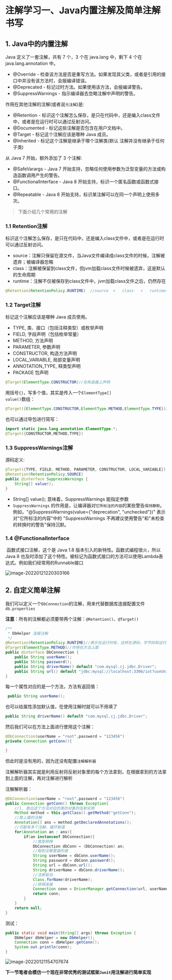 # 注解学习一、Java内置注解及简单注解书写

## 1. Java中的内置注解

Java 定义了一套注解，共有 7 个，3 个在 java.lang 中，剩下 4 个在 java.lang.annotation 中。

- @Override - 检查该方法是否是重写方法。如果发现其父类，或者是引用的接口中并没有该方法时，会报编译错误。
- @Deprecated - 标记过时方法。如果使用该方法，会报编译警告。
- @SuppressWarnings - 指示编译器去忽略注解中声明的警告。

作用在其他注解的注解(或者说<code>元注解</code>)是:

- @Retention - 标识这个注解怎么保存，是只在代码中，还是编入class文件中，或者是在运行时可以通过反射访问。
- @Documented - 标记这些注解是否包含在用户文档中。
- @Target - 标记这个注解应该是哪种 Java 成员。
- @Inherited - 标记这个注解是继承于哪个注解类(默认 注解并没有继承于任何子类)

从 Java 7 开始，额外添加了 3 个注解:

- @SafeVarargs - Java 7 开始支持，忽略任何使用参数为泛型变量的方法或构造函数调用产生的警告。
- @FunctionalInterface - Java 8 开始支持，标识一个匿名函数或函数式接口。
- @Repeatable - Java 8 开始支持，标识某注解可以在同一个声明上使用多次。

>下面介绍几个常用的注解

### 1.1 Retention注解

 标识这个注解怎么保存，是只在代码中，还是编入class文件中，或者是在运行时可以通过反射访问。

- source：注解只保留在源文件，当Java文件编译成class文件的时候，注解被遗弃；被编译器忽略
- class：注解被保留到class文件，但jvm加载class文件时候被遗弃，这是默认的生命周期
- runtime：注解不仅被保存到class文件中，jvm加载class文件之后，仍然存在

```java
@Retention(RetentionPolicy.RUNTIME)  //source  <   class   <   runtime(runtime级别最高)
```

### 1.2 Target注解

标记这个注解应该是哪种 Java 成员使用。

-  TYPE,    类、接口（包括注释类型）或枚举声明
-  FIELD,   字段声明（包括枚举常量）
-  METHOD,    方法声明
-  PARAMETER,   参数声明 
-  CONSTRUCTOR,   构造方法声明
-  LOCAL_VARIABLE, 局部变量声明
-  ANNOTATION_TYPE,  释类型声明 
-  PACKAGE  包声明

```java
@Target(ElementType.CONSTRUCTOR)//在构造器上声明
```

用括号<code>{}</code>，写多个值，其实是传入一个<code>ElementType[] value()</code>数组：

```java
@Target({ElementType.CONSTRUCTOR,ElementType.METHOD,ElementType.TYPE})//表示可以在构造器，方法和类上使用
```

也可以通过导包进行简写：

```java
import static java.lang.annotation.ElementType.*;
@Target({CONSTRUCTOR,METHOD,TYPE})
```

### 1.3 SuppressWarnings注解

源码定义:

```java
@Target({TYPE, FIELD, METHOD, PARAMETER, CONSTRUCTOR, LOCAL_VARIABLE})
@Retention(RetentionPolicy.SOURCE)
public @interface SuppressWarnings {
    String[] value();
}
```

- String[] value(); 意味着，SuppressWarnings 能指定参数
- <code>SuppressWarnings</code> 的作用是，让编译器对<code>它所标注的内容</code>的某些警告<code>保持静默</code>。例如，"@SuppressWarnings(value={"deprecation", "unchecked"})" 表示对"它所标注的内容"中的 "SuppressWarnings 不再建议使用警告"和"未检查的转换时的警告"保持沉默。

### 1.4 @FunctionalInterface

​		函数式接口注解，这个是 Java 1.8 版本引入的新特性。函数式编程很火，所以 Java 8 也及时添加了这个特性。被标记为函数式接口的方法可以使用Lambda表达式。例如我们经常用的Runnable接口

![image-20220121220303166](https://cdn.fengxianhub.top/resources-master/202201212203304.png)



## 2. 自定义简单注解

我们可以定义一个<code>DbConnection</code>的注解，用来代替数据库连接配置文件<code>db.properties</code>

**注意**：所有的注解都必须要带两个注解：<code>@Retention()</code>、<code>@Target()</code>

```java
/**
 * DbHelper 连接注解
 */
@Retention(RetentionPolicy.RUNTIME)//表示在运行时有，这样在源码，字节码和运行期都有
@Target(ElementType.METHOD)//作用在方法上面
public @interface DbConnection {
    public String userName();
    public String password();
    public String driverName() default "com.mysql.cj.jdbc.Driver";
    public String url() default "jdbc:mysql://localhost:3306/iot?useUnicode=true&characterEncoding=utf-8&useSSL=false&serverTimezone=Asia/Shanghai";
}
```

每一个属性对应的是一个方法，方法有返回值：

```java
 public String userName();
```

也可以给属性添加默认值，在使用注解时就可以不用填了

```java
public String driverName() default "com.mysql.cj.jdbc.Driver";
```

然后我们可以在方法上面进行使用这个注解：

```java
@DbConnection(userName = "root",password = "123456")
private Connection getConn(){

}
```

但此时是没有用的，因为还没有配置<code>注解解析器</code>

注解解析器其实就是利用反射将反射对象里的每个方法拿到，在根据拿到的方法拿到上面的注解，再对注解进行解析

注解解析器：

```java
@DbConnection(userName = "root",password = "123456")
public Connection getConn() throws Exception{
    //1. 取出这个方法对应的类的对象的反射实例
    Method method = this.getClass().getMethod("getConn");
    //取上面的注解
    Annotation[] ans = method.getDeclaredAnnotations();
    //可能有多个注解，循环取值
    for(Annotation an : ans){
        if(an instanceof DbConnection){
            //类型转换
            DbConnection dbConn = (DbConnection) an;
            //取到注解里面的值
            String userName = dbConn.userName();
            String password = dbConn.password();
            String url = dbConn.url();
            String driverName = dbConn.driverName();
            //注册驱动
            Class.forName(driverName);
            //获得连接
            Connection conn = DriverManager.getConnection(url, userName, password);
            return conn;
        }
    }
    return null;
}
```

测试：

```java
public static void main(String[] args) throws Exception {
    DbHelper dbHelper = new DbHelper();
    Connection conn = dbHelper.getConn();
    System.out.println(conn);
}
```

![image-20220121154707674](https://cdn.fengxianhub.top/resources-master/202201211547753.png)



**下一节笔者会模仿一个现在非常优秀的测试框架<code>Junit</code>用注解进行简单实现**

